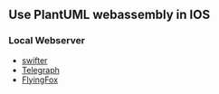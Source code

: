 ##  Use PlantUML webassembly in IOS


### Local Webserver 

* [swifter](https://github.com/httpswift/swifter.git)
* [Telegraph](https://github.com/Building42/Telegraph.git)
* [FlyingFox](https://github.com/swhitty/FlyingFox.git)


